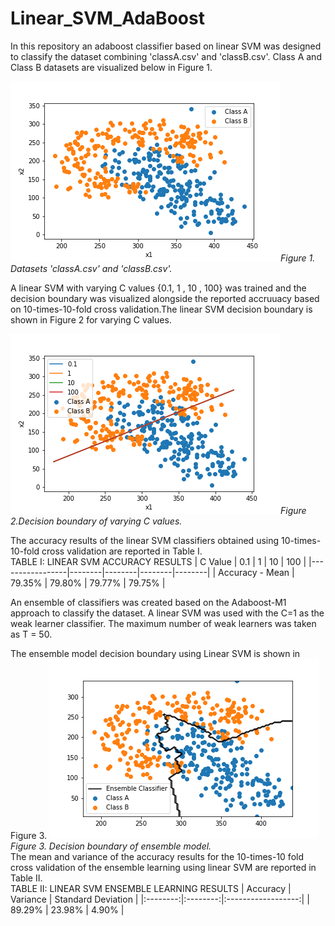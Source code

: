 # Linear_SVM_AdaBoost

In this repository an adaboost classifier based on linear SVM was designed to classify the dataset combining 'classA.csv' and 'classB.csv'. Class A and Class B datasets are visualized below in Figure 1. 

![](Figures/Dataset.png)*Figure 1. Datasets 'classA.csv' and 'classB.csv'.*  

A linear SVM with varying C values {0.1, 1 , 10 , 100} was trained and the decision boundary was visualized alongside the reported accruuacy based on 10-times-10-fold cross validation.The linear SVM decision boundary is shown in Figure 2 for varying C values. 

![](Figures/Linear_SVM.png)*Figure 2.Decision boundary of varying C values.*  

The accuracy results of the linear SVM classifiers obtained using 10-times-10-fold cross validation are reported in Table I.  
TABLE I: LINEAR SVM ACCURACY RESULTS
| C Value         | 0.1    | 1      | 10     | 100    |
|-----------------|--------|--------|--------|--------|
| Accuracy - Mean | 79.35% | 79.80% | 79.77% | 79.75% |

An ensemble of classifiers was created based on the Adaboost-M1 approach to classify
the dataset. A linear SVM was used with the C=1 as the weak
learner classifier. The maximum number of weak learners was taken as T = 50. 

The ensemble model decision boundary using Linear SVM is shown in Figure 3.
![](Figures/LSVM_adaboost.png)*Figure 3. Decision boundary of ensemble model.*   
The mean and variance of the accuracy results for the 10-times-10 fold cross validation of the ensemble learning using linear SVM are reported in Table II.  
TABLE II: LINEAR SVM ENSEMBLE LEARNING RESULTS
| Accuracy | Variance | Standard Deviation |
|:--------:|:--------:|:------------------:|
|  89.29%  |  23.98%  |        4.90%       |

